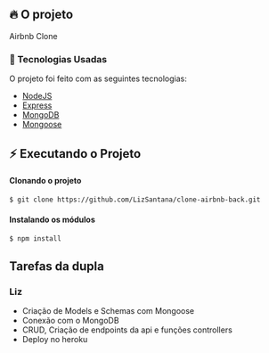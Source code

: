 ## :fire: O projeto

Airbnb Clone

### :rocket: Tecnologias Usadas

O projeto foi feito com as seguintes tecnologias:

- [NodeJS](https://pt-br.reactjs.org/)
- [Express](https://expressjs.com/)
- [MongoDB](https://www.mongodb.com/)
- [Mongoose](https://mongoosejs.com/)

## :zap: Executando o Projeto

#### Clonando o projeto

```sh
$ git clone https://github.com/LizSantana/clone-airbnb-back.git
```

#### Instalando os módulos

```sh
$ npm install
```

## Tarefas da dupla

### Liz
 -  Criação de Models e Schemas com Mongoose
 - Conexão com o MongoDB
 - CRUD, Criação de endpoints da api e funções controllers
 - Deploy no heroku